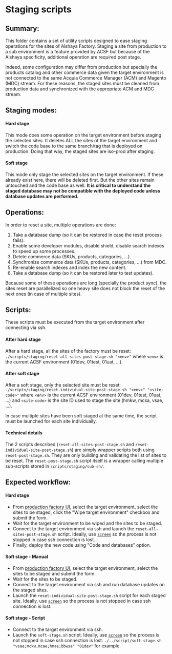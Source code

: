 # Staging scripts

## Summary:

This folder contains a set of utility scripts designed to ease staging
operations for the sites of Alshaya Factory. Staging a site from production to 
a sub environment is a feature provided by ACSF but because of the Alshaya 
specificity, additional operation are required post stage.

Indeed, some configuration may differ from production but specially the
products catalog and other commerce data given the target environment is not 
connected to the same Acquia Commerce Manager (ACM) and Magento (MDC) stream. 
For these reasons, the staged sites must be cleaned from production data and 
synchronized with the appropriate ACM and MDC stream.

## Staging modes:

#### Hard stage
This mode does some operation on the target environment before staging the 
selected sites. It deletes ALL the sites of the target environment and switch
the code base to the same branch/tag that is deployed on production. Doing that
way, the staged sites are iso-prod after staging.

#### Soft stage
This mode only stage the selected sites on the target environment. If these
already exist here, there will be deleted first. But the other sites remain
untouched and the code base as well. **It is critical to understand the staged
database may not be compatible with the deployed code unless database updates
are performed.**

## Operations:

In order to reset a site, multiple operations are done:
1. Take a database dump (so it can be restored in case the reset process fails).
2. Enable some developer modules, disable shield, disable search indexes to 
speed up some processes.
3. Delete commerce data (SKUs, products, categories, ...).
4. Synchronize commerce data (SKUs, products, categories, ...) from MDC.
5. Re-enable search indexes and index the new content.
6. Take a database dump (so it can be restored later to test updates).

Because some of these operations are long (specially the product sync), the
sites reset are parallelized so one heavy site does not block the reset of the
next ones (in case of multiple sites).

## Scripts:

These scripts must be executed from the target environment after connecting via
ssh.

#### After hard stage
After a hard stage, all the sites of the factory must be reset:
`./scripts/staging/reset-all-sites-post-stage.sh "<env>"` where `<env>` is the 
current ACSF environment (01dev, 01test, 01uat, ...).

#### After soft stage
After a soft stage, only the selected site must be reset:
`./scripts/staging/reset-individual-site-post-stage.sh "<env>" "<site-code>"` 
where `<env>` is the current ACSF environment (01dev, 01test, 01uat, ...) and
`<site-code>` is the site ID used to stage the site (hmkw, mcsa, vsae, ...).

In case multiple sites have been soft staged at the same time, the script
must be launched for each site individually.

#### Technical details
The 2 scripts described (`reset-all-sites-post-stage.sh` and 
`reset-individual-site-post-stage.sh`) are simply wrapper scripts both using
`reset-post-stage.sh`. They are only building and validating the list of sites
to be reset. The `reset-post-stage.sh` script itself is a wrapper calling
multiple sub-scripts stored in `scripts/staging/sub-sh/`.

## Expected workflow:

#### Hard stage
* From [production factory UI](https://www.alshaya.acsitefactory.com/admin/gardens/staging/deploy),
select the target environment, select the sites to be staged, click the 
"Wipe target environment" checkbox and submit the form.
* Wait for the target environment to be wiped and the sites to be staged.
* Connect to the target environment via ssh and launch the `reset-all-sites-post-stage.sh`
script. Ideally, use [`screen`](https://www.gnu.org/software/screen/manual/screen.html#Invoking-Screen)
so the process is not stopped in case ssh connection is lost.
* Finally, deploy the new code using "Code and databases" option.

#### Soft stage - Manual
* From [production factory UI](https://www.alshaya.acsitefactory.com/admin/gardens/staging/deploy),
select the target environment, select the sites to be staged and submit the
form.
* Wait for the sites to be staged.
* Connect to the target environment via ssh and run database updates on the
staged sites.
* Launch the `reset-individual-site-post-stage.sh` script for each staged site.
Ideally, use [`screen`](https://www.gnu.org/software/screen/manual/screen.html#Invoking-Screen)
so the process is not stopped in case ssh connection is lost.

#### Soft stage - Script
* Connect to the target environment via ssh.
* Launch the `soft-stage.sh` script. Ideally, use [`screen`](https://www.gnu.org/software/screen/manual/screen.html#Invoking-Screen)
so the process is not stopped in case ssh connection is lost.
`./../script/soft-stage.sh "vsae;mckw,mcae;hmae;bbwsa" "01dev"` for example.
